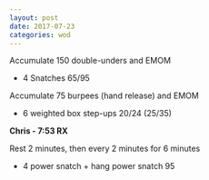 ```yaml
---
layout: post
date: 2017-07-23
categories: wod
---
```


Accumulate 150 double-unders and EMOM
- 4 Snatches 65/95

Accumulate 75 burpees (hand release) and EMOM
- 6 weighted box step-ups 20/24 (25/35)

**Chris - <span>7:53 RX</span>**

Rest 2 minutes, then every 2 minutes for 6 minutes
- 4 power snatch + hang power snatch 95
